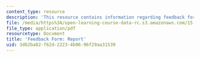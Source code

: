 ```yaml
---
content_type: resource
description: 'This resource contains information regarding feedback form: report.'
file: /media/https%3A/open-learning-course-data-rc.s3.amazonaws.com/15-279-management-communication-for-undergraduates-fall-2012/3d62ba82f62d22234b0696f29aa31539_MIT15_279F12_reportFdbk.pdf
file_type: application/pdf
resourcetype: Document
title: 'Feedback Form: Report'
uid: 3d62ba82-f62d-2223-4b06-96f29aa31539
---
```

